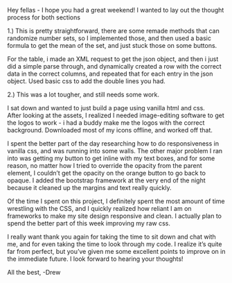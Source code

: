 Hey fellas - I hope you had a great weekend!  I wanted to lay out the thought process for both sections

1.)  This is pretty straightforward, there are some remade methods that can randomize number sets, so I implemented those, and then used a basic formula to get the mean of the set, and just stuck those on some buttons.

For the table, i made an XML request to get the json object, and then i just did a simple parse through, and dynamically created a row with the correct data in the correct columns, and repeated that for each entry in the json object.  Used basic css to add the double lines you had.

2.)  This was a lot tougher, and still needs some work.

I sat down and wanted to just build a page using vanilla html and css.  
After looking at the assets, I realized I needed image-editing software to get the logos to work - i had a buddy make me the logos with the correct background.  Downloaded most of my icons offline, and worked off that.

I spent the better part of the day researching how to do responsiveness in vanilla css, and was running into some walls. The other major problem I ran into was getting my button to get inline with my text boxes, and for some reason, no matter how I tried to override the opacity from the parent element, I couldn’t get the opacity on the orange button to go back to opaque.  I added the bootstrap framework at the very end of the night because it cleaned up the margins and text really quickly.


Of the time I spent on this project, I definitely spent the most amount of time wrestling with the CSS, and I quickly realized how reliant I am on frameworks to make my site design responsive and clean.  I actually plan to spend the better part of this week improving my raw css.

I really want thank you again for taking the time to sit down and chat with me, and for even taking the time to look through my code.  I realize it’s quite far from perfect, but you’ve given me some excellent points to improve on in the immediate future.  I look forward to hearing your thoughts!

All the best,
-Drew

